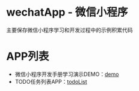 # wechatApp - 微信小程序
主要保存微信小程序学习和开发过程中的示例积累代码

# APP列表

* 微信小程序开发手册学习演示DEMO：[demo](https://github.com/wxb/wechatApp/tree/master/demo)
* TODO任务列表APP：[todoList](https://github.com/wxb/wechatApp/tree/master/todoList)
